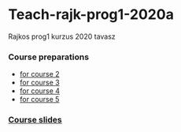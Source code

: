# Teach-rajk-prog1-2020a
Rajkos prog1 kurzus 2020 tavasz

### Course preparations
- [for course 2](materials/transitions/into_course_02.md)
- [for course 3](materials/transitions/into_course_03.ipynb)
- [for course 4](materials/transitions/into_course_04.md)
- [for course 5](materials/transitions/inrto_course_05.md)

### [Course slides](https://django.rajk.uni-corvinus.hu/teach/course/prog1)
